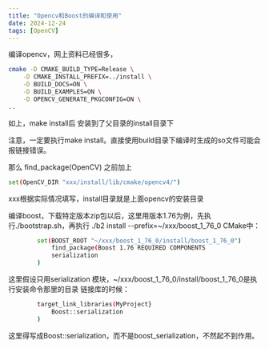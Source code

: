 ```yaml
---
title: "Opencv和Boost的编译和使用"
date: 2024-12-24
tags: [OpenCV]
---
```


编译opencv，网上资料已经很多，

```bash
cmake -D CMAKE_BUILD_TYPE=Release \
    -D CMAKE_INSTALL_PREFIX=../install \
    -D BUILD_DOCS=ON \
    -D BUILD_EXAMPLES=ON \
    -D OPENCV_GENERATE_PKGCONFIG=ON \
..
```

如上，make install后 安装到了父目录的install目录下

注意，一定要执行make install。直接使用build目录下编译时生成的so文件可能会报链接错误。

那么 find_package(OpenCV) 之前加上

```bash
set(OpenCV_DIR "xxx/install/lib/cmake/opencv4/")  
```

xxx根据实际情况填写，install目录就是上面opencv的安装目录

编译boost，下载特定版本zip包以后，这里用版本1.76为例，先执行./bootstrap.sh，再执行
./b2 install --prefix=~/xxx/boost_1_76_0
CMake中：

```bash
        set(BOOST_ROOT "~/xxx/boost_1_76_0/install/boost_1_76_0")
        	find_package(Boost 1.76 REQUIRED COMPONENTS
        	serialization   
        )
```

这里假设只用serialization 模块，~/xxx/boost_1_76_0/install/boost_1_76_0是执行安装命令那里的目录
链接库的时候：

```bash
        target_link_libraries(MyProject}
        	Boost::serialization
        )
```

这里得写成Boost::serialization，而不是boost_serialization，不然起不到作用。